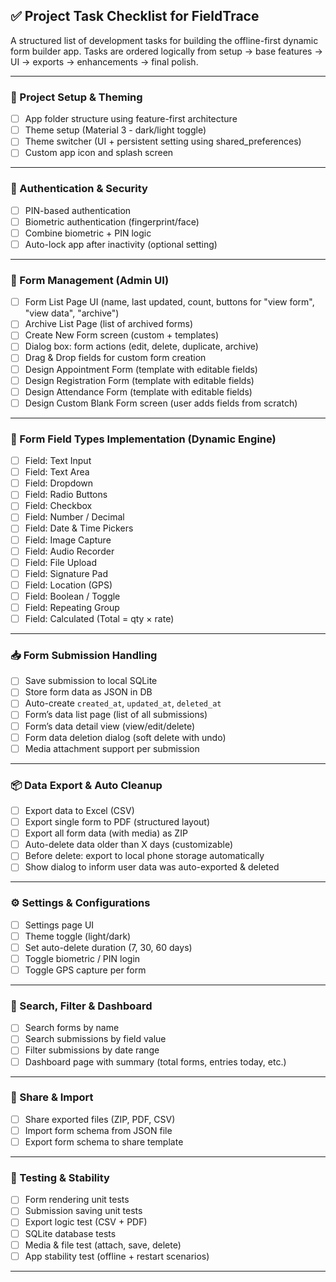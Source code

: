## ✅ Project Task Checklist for FieldTrace

A structured list of development tasks for building the offline-first dynamic form builder app. Tasks are ordered logically from setup → base features → UI → exports → enhancements → final polish.

---

### 🧱 Project Setup & Theming

- [ ] App folder structure using feature-first architecture
- [ ] Theme setup (Material 3 - dark/light toggle)
- [ ] Theme switcher (UI + persistent setting using shared_preferences)
- [ ] Custom app icon and splash screen

---

### 🔐 Authentication & Security

- [ ] PIN-based authentication
- [ ] Biometric authentication (fingerprint/face)
- [ ] Combine biometric + PIN logic
- [ ] Auto-lock app after inactivity (optional setting)

---

### 📄 Form Management (Admin UI)

- [ ] Form List Page UI (name, last updated, count, buttons for "view form", "view data", "archive")
- [ ] Archive List Page (list of archived forms)
- [ ] Create New Form screen (custom + templates)
- [ ] Dialog box: form actions (edit, delete, duplicate, archive)
- [ ] Drag & Drop fields for custom form creation
- [ ] Design Appointment Form (template with editable fields)
- [ ] Design Registration Form (template with editable fields)
- [ ] Design Attendance Form (template with editable fields)
- [ ] Design Custom Blank Form screen (user adds fields from scratch)

---

### 🧾 Form Field Types Implementation (Dynamic Engine)

- [ ] Field: Text Input
- [ ] Field: Text Area
- [ ] Field: Dropdown
- [ ] Field: Radio Buttons
- [ ] Field: Checkbox
- [ ] Field: Number / Decimal
- [ ] Field: Date & Time Pickers
- [ ] Field: Image Capture
- [ ] Field: Audio Recorder
- [ ] Field: File Upload
- [ ] Field: Signature Pad
- [ ] Field: Location (GPS)
- [ ] Field: Boolean / Toggle
- [ ] Field: Repeating Group
- [ ] Field: Calculated (Total = qty × rate)

---

### 📥 Form Submission Handling

- [ ] Save submission to local SQLite
- [ ] Store form data as JSON in DB
- [ ] Auto-create `created_at`, `updated_at`, `deleted_at`
- [ ] Form’s data list page (list of all submissions)
- [ ] Form’s data detail view (view/edit/delete)
- [ ] Form data deletion dialog (soft delete with undo)
- [ ] Media attachment support per submission

---

### 📦 Data Export & Auto Cleanup

- [ ] Export data to Excel (CSV)
- [ ] Export single form to PDF (structured layout)
- [ ] Export all form data (with media) as ZIP
- [ ] Auto-delete data older than X days (customizable)
- [ ] Before delete: export to local phone storage automatically
- [ ] Show dialog to inform user data was auto-exported & deleted

---

### ⚙️ Settings & Configurations

- [ ] Settings page UI
- [ ] Theme toggle (light/dark)
- [ ] Set auto-delete duration (7, 30, 60 days)
- [ ] Toggle biometric / PIN login
- [ ] Toggle GPS capture per form

---

### 🔎 Search, Filter & Dashboard

- [ ] Search forms by name
- [ ] Search submissions by field value
- [ ] Filter submissions by date range
- [ ] Dashboard page with summary (total forms, entries today, etc.)

---

### 📲 Share & Import

- [ ] Share exported files (ZIP, PDF, CSV)
- [ ] Import form schema from JSON file
- [ ] Export form schema to share template

---

### 🧪 Testing & Stability

- [ ] Form rendering unit tests
- [ ] Submission saving unit tests
- [ ] Export logic test (CSV + PDF)
- [ ] SQLite database tests
- [ ] Media & file test (attach, save, delete)
- [ ] App stability test (offline + restart scenarios)

---


